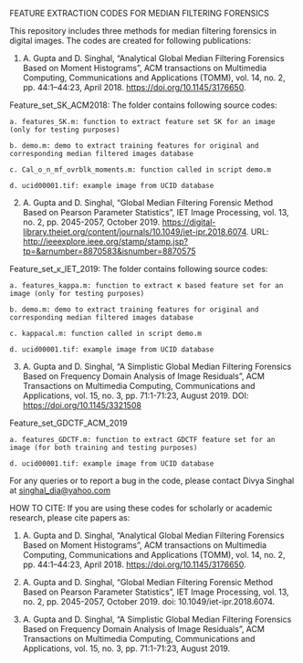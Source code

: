 FEATURE EXTRACTION CODES FOR MEDIAN FILTERING FORENSICS

This repository includes three methods for median filtering forensics in digital images. The codes are created for following publications:

1. A. Gupta and D. Singhal, “Analytical Global Median Filtering Forensics Based on Moment Histograms”, ACM transactions on Multimedia Computing, Communications and Applications (TOMM), vol. 14, no. 2, pp. 44:1–44:23, April 2018. https://doi.org/10.1145/3176650. 

 Feature_set_SK_ACM2018: The folder contains following source codes:
    
    a. features_SK.m: function to extract feature set SK for an image (only for testing purposes)
    
    b. demo.m: demo to extract training features for original and corresponding median filtered images database
    
    c. Cal_o_n_mf_ovrblk_moments.m: function called in script demo.m
    
    d. ucid00001.tif: example image from UCID database

2. A. Gupta and D. Singhal, “Global Median Filtering Forensic Method Based on Pearson Parameter Statistics”, IET Image Processing, vol. 13, no. 2, pp. 2045-2057, October 2019. https://digital-library.theiet.org/content/journals/10.1049/iet-ipr.2018.6074.
URL: http://ieeexplore.ieee.org/stamp/stamp.jsp?tp=&arnumber=8870583&isnumber=8870575

Feature_set_κ_IET_2019: The folder contains following source codes:

    a. features_kappa.m: function to extract κ based feature set for an image (only for testing purposes)
    
    b. demo.m: demo to extract training features for original and corresponding median filtered images database
    
    c. kappacal.m: function called in script demo.m
    
    d. ucid00001.tif: example image from UCID database

3. A. Gupta and D. Singhal, “A Simplistic Global Median Filtering Forensics Based on Frequency Domain Analysis of Image Residuals”, ACM Transactions on Multimedia Computing, Communications and Applications, vol. 15, no. 3, pp. 71:1-71:23, August 2019. 
DOI: https://doi.org/10.1145/3321508

 Feature_set_GDCTF_ACM_2019

    a. features_GDCTF.m: function to extract GDCTF feature set for an image (for both training and testing purposes)
    
    d. ucid00001.tif: example image from UCID database


For any queries or to report a bug in the code, please contact Divya Singhal at singhal_dia@yahoo.com
    

HOW TO CITE:
If you are using these codes for scholarly or academic research, please cite papers as:

1. A. Gupta and D. Singhal, “Analytical Global Median Filtering Forensics Based on Moment Histograms”, ACM transactions on Multimedia Computing, Communications and Applications (TOMM), vol. 14, no. 2, pp. 44:1–44:23, April 2018. https://doi.org/10.1145/3176650. 

2. A. Gupta and D. Singhal, “Global Median Filtering Forensic Method Based on Pearson Parameter Statistics”, IET Image Processing, vol. 13, no. 2, pp. 2045-2057, October 2019. doi: 10.1049/iet-ipr.2018.6074.

3. A. Gupta and D. Singhal, “A Simplistic Global Median Filtering Forensics Based on Frequency Domain Analysis of Image Residuals”, ACM Transactions on Multimedia Computing, Communications and Applications, vol. 15, no. 3, pp. 71:1-71:23, August 2019.

